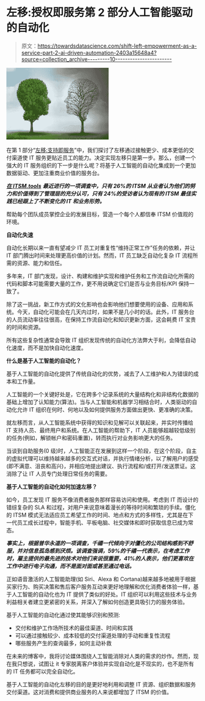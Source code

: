 # 左移:授权即服务第 2 部分人工智能驱动的自动化

> 原文：<https://towardsdatascience.com/shift-left-empowerment-as-a-service-part-2-ai-driven-automation-2403a15648a4?source=collection_archive---------10----------------------->

![](img/5bfb526079e74ec0d274fe5e44bda1a6.png)

在第 1 部分“[左移:支持即服务](http://www.neva.ai/shift-left-empowerment-as-a-service/)”中，我们探讨了左移通过接触更少、成本更低的交付渠道使 IT 服务更贴近员工的能力。决定实现左移只是第一步。那么，创建一个强大的 IT 服务组织的下一步是什么呢？将基于人工智能的自动化集成到一个更加数据驱动、更加注重商业价值的服务台。

[***在 ITSM.tools***](https://itsm.tools/2017/08/22/future-of-itsm-statistics/) ***最近进行的一项调查中，只有 26%的 ITSM 从业者认为他们的努力和价值得到了管理层的充分认可，只有 24%的受访者认为现有的 ITSM 最佳实践已经跟上了不断变化的 IT 和业务形势。***

帮助每个团队成员掌控企业的发展目标，营造一个每个人都信奉 ITSM 价值观的环境。

**自动化失速**

自动化长期以来一直有望减少 IT 员工对重复性“维持正常工作”任务的依赖，并让 IT 部门腾出时间来处理更高价值的计划。然而，IT 员工缺乏自动化复杂 IT 流程所需的资源、能力和信任。

多年来，IT 部门发现，设计、构建和维护实现和维护任务和工作流自动化所需的代码和脚本可能需要大量的工作，更不用说确定它们是否与业务目标/KPI 保持一致了。

除了这一挑战，新工作方式的文化影响也会影响他们想要使用的设备、应用和系统。今天，自动化可能会在几天内过时，如果不是几小时的话。此外，IT 服务台的人员流动率往往很高，在保持工作流自动化和知识更新方面，这会耗费 IT 宝贵的时间和资源。

所有这些复杂性通常会导致 IT 组织发现传统的自动化方法弊大于利，会降低自动化速度，而不是加快自动化速度。

**什么是基于人工智能的自动化？**

基于人工智能的自动化提供了传统自动化的优势，减去了人工维护和人为错误的成本和工作量。

人工智能的一个关键好处是，它在跨多个记录系统的大量结构化和非结构化数据的基础上增加了认知能力(算法)。当与人工智能和机器学习相结合时，人类驱动的自动化允许 IT 组织在何时、何地以及如何提供服务方面做出更快、更准确的决策。

就左移而言，从人工智能系统中获得的知识和见解可以关联起来，并实时传播给 IT 支持人员、最终用户和系统。在人工智能的帮助下，IT 人员能够超越较低级别的任务(例如，解锁帐户和密码重置)，转而执行对业务影响更大的任务。

当谈到自助服务(0 级)时，人工智能正在发展到这样一个阶段，在这个阶段，自主的虚拟代理可以维持越来越多的交互式对话，并执行情绪分析，以了解用户的感受(即不满意、沮丧和高兴)，并相应地提出建议、执行流程和/或打开/发送票证。这消除了让 IT 人员专门处理日常任务的需要。

**基于人工智能的自动化如何加速左移？**

如今，员工发现 IT 服务不像消费者服务那样容易访问和使用。考虑到 IT 而设计的错综复杂的 SLA 和过程，对用户来说意味着漫长的等待时间和繁琐的手续。僵化的 ITSM 模式无法适应员工希望工作的时间、地点和方式的多样性，尤其是在下一代员工成长过程中，智能手机、平板电脑、社交媒体和即时获取信息已成为常态。

***事实上，根据普华永道的一项调查，千禧一代倾向于对僵化的公司结构感到不舒服，并对信息孤岛感到厌烦。该调查强调，59%的千禧一代表示，在考虑工作时，雇主提供的最先进的技术对他们来说很重要，41%的人表示，他们更喜欢在工作中进行电子沟通，而不是面对面或甚至通过电话。***

正如语音激活的人工智能助理(如 Siri、Alexa 和 Cortana)越来越多地被用于根据买家行为、购买决策和售后客户服务互动来更好地理解和优化消费者体验一样，基于人工智能的自动化也为 IT 提供了类似的好处。IT 组织可以利用这些技术与业务利益相关者建立更紧密的关系，并深入了解如何创造更具吸引力的服务体验。

基于人工智能的自动化通过使其能够识别和预测:

*   交付和维护工作场所技术的最佳渠道、时间和实践
*   可以通过接触较少、成本较低的交付渠道处理的手动和重复性流程
*   哪些服务产生的查询最多，如何主动补救

在未来的博客中，我将讨论媒体围绕人工智能消除对人类的需求的炒作。然而，现在我只想说，试图让 it 专家脱离客户体验并实现自动化是不现实的，也不是所有的 IT 任务都可以完全自动化。

基于人工智能的自动化左移的目的是更好地利用和调整 IT 资源、组织数据和服务交付渠道。这对消费和提供商业服务的人来说都增加了 ITSM 的价值。